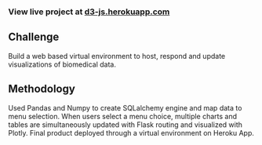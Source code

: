 ### View live project at [d3-js.herokuapp.com](http://d3-js.herokuapp.com/)

## Challenge

Build a web based virtual environment to host, respond and update visualizations of biomedical data.

## Methodology
Used Pandas and Numpy to create SQLalchemy engine and map data to menu selection. When users select a menu choice, multiple charts and tables are simultaneously updated with Flask routing and visualized with Plotly. Final product deployed through a virtual environment on Heroku App.
